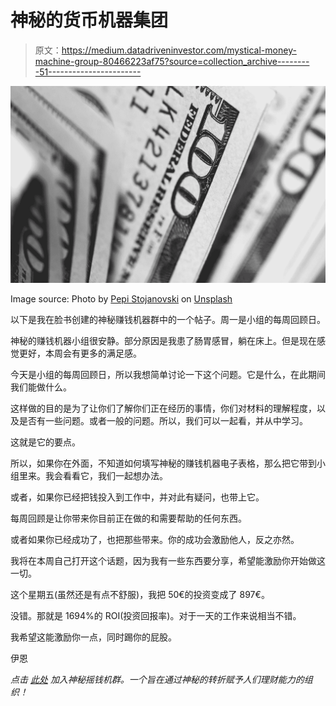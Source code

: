 # 神秘的货币机器集团

> 原文：<https://medium.datadriveninvestor.com/mystical-money-machine-group-80466223af75?source=collection_archive---------51----------------------->

![](img/f39d7c0723b6b1152a75414ffafb7d6c.png)

Image source: Photo by [Pepi Stojanovski](https://unsplash.com/photos/MJSFNZ8BAXw?utm_source=unsplash&utm_medium=referral&utm_content=creditCopyText) on [Unsplash](https://unsplash.com/search/photos/money?utm_source=unsplash&utm_medium=referral&utm_content=creditCopyText)

以下是我在脸书创建的神秘赚钱机器群中的一个帖子。周一是小组的每周回顾日。

神秘的赚钱机器小组很安静。部分原因是我患了肠胃感冒，躺在床上。但是现在感觉更好，本周会有更多的满足感。

今天是小组的每周回顾日，所以我想简单讨论一下这个问题。它是什么，在此期间我们能做什么。

这样做的目的是为了让你们了解你们正在经历的事情，你们对材料的理解程度，以及是否有一些问题。或者一般的问题。所以，我们可以一起看，并从中学习。

这就是它的要点。

所以，如果你在外面，不知道如何填写神秘的赚钱机器电子表格，那么把它带到小组里来。我会看看它，我们一起想办法。

或者，如果你已经把钱投入到工作中，并对此有疑问，也带上它。

每周回顾是让你带来你目前正在做的和需要帮助的任何东西。

或者如果你已经成功了，也把那些带来。你的成功会激励他人，反之亦然。

我将在本周自己打开这个话题，因为我有一些东西要分享，希望能激励你开始做这一切。

这个星期五(虽然还是有点不舒服)，我把 50€的投资变成了 897€。

没错。那就是 1694%的 ROI(投资回报率)。对于一天的工作来说相当不错。

我希望这能激励你一点，同时踢你的屁股。

伊恩

*点击* [*此处*](https://www.facebook.com/groups/532315657241148/) *加入神秘摇钱机群。一个旨在通过神秘的转折赋予人们理财能力的组织！*